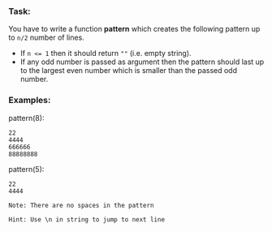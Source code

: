 ### Task:

You have to write a function **pattern** which creates the following pattern up to `n/2` number of lines.

* If `n <= 1` then it should return `""` (i.e. empty string).
* If any odd number is passed as argument then the pattern should last up to the largest even number which is smaller than the passed odd number.

### Examples:

pattern(8):

    22
    4444
    666666
    88888888
    
pattern(5):
 
    22
    4444



```Note: There are no spaces in the pattern```

```Hint: Use \n in string to jump to next line```
